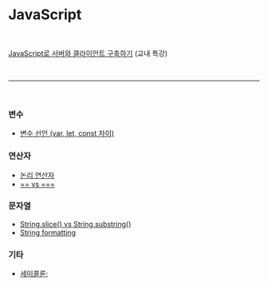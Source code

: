 # JavaScript

<br>

[JavaScript로 서버와 클라이언트 구축하기](https://github.com/s2zan/TIL/tree/master/javascript-server-client) (교내 특강)

<br>

---

<br>

### 변수

* [변수 선언 (var, let, const 차이)](https://github.com/s2zan/TIL/blob/master/javascript/variable-declaration.md)

### 연산자

* [논리 연산자](https://github.com/s2zan/TIL/blob/master/javascript/logical-operator.md)
* [== vs ===](https://github.com/s2zan/TIL/blob/master/javascript/strict-equal-operator.md)

### 문자열
* [String.slice() vs String.substring()](https://github.com/s2zan/TIL/blob/master/javascript/slice-vs-substring.md)
* [String formatting](https://github.com/s2zan/TIL/blob/master/javascript/string-formatting.md)

### 기타
* [세미콜론;](https://github.com/s2zan/TIL/blob/master/javascript/semicolon.md)